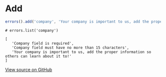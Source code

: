 # Add

```js
errors().add('company', 'Your company is important to us, add the proper information so others can learn about it to!'); 
```

``` 
# errors.list('company')

[
   'Company field is required',
   'Company field must have no more than 15 characters',
   'Your company is important to us, add the proper information so others can learn about it to!'
]
```


[View source on GitHub](https://github.com/zhorton34/vuejs-validators/blob/master/src/messages/add.js)
